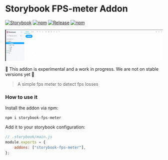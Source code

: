 # Storybook FPS-meter Addon

[![Storybook](https://raw.githubusercontent.com/storybookjs/brand/master/badge/badge-storybook.svg?sanitize=true)](https://storybook.js.org)
[![npm](https://img.shields.io/npm/v/storybook-fps-meter)](https://www.npmjs.com/package/storybook-fps-meter)
[![Release](https://github.com/TekVanDo/storybook-fps/actions/workflows/release.yml/badge.svg)](https://github.com/TekVanDo/storybook-fps/actions/workflows/release.yml)
[![npm](https://img.shields.io/npm/dm/storybook-fps-meter)](https://www.npmjs.com/package/storybook-fps-meter)



![](./assets/chrome-capture-2022-1-16.gif)

🚧 This addon is experimental and a work in progress. We are not on stable versions yet 🚧

> A simple fps meter to detect fps losses
### How to use it
Install the addon via npm:
```shell
npm i storybook-fps-meter
```
Add it to your storybook configuration:
```js
// .storybook/main.js
module.exports = {
    addons: ["storybook-fps-meter"],
};
```

